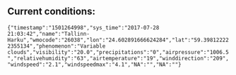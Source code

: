 ## Current conditions: 
 ``` {"timestamp":"1501264998","sys_time":"2017-07-28 21:03:42","name":"Tallinn-Harku","wmocode":"26038","lon":"24.602891666624284","lat":"59.398122222355134","phenomenon":"Variable clouds","visibility":"20.0","precipitations":"0","airpressure":"1006.5","relativehumidity":"63","airtemperature":"19","winddirection":"209","windspeed":"2.1","windspeedmax":"4.1","NA":"","NA":""} ```
